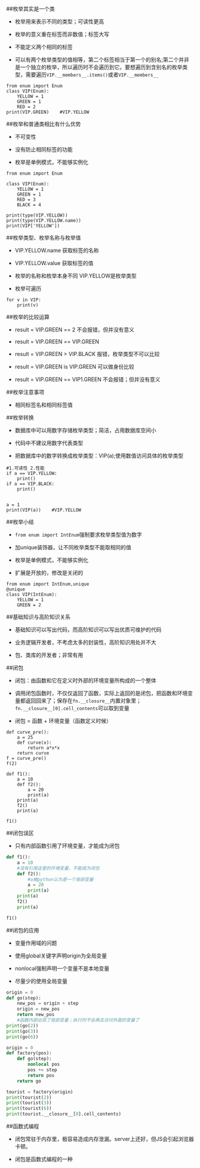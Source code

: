 ##枚举其实是一个类

- 枚举用来表示不同的类型；可读性更高

- 枚举的意义重在标签而非数值；标签大写

- 不能定义两个相同的标签

- 可以有两个枚举类型的值相等，第二个标签相当于第一个的别名;第二个并非是一个独立的枚举，所以遍历时不会遍历到它。要想遍历到含别名的枚举类型，需要遍历`VIP.__members__.items()`或者`VIP.__members__`

```
from enum import Enum
class VIP(Enum):
    YELLOW = 1
    GREEN = 1
    RED = 2
print(VIP.GREEN)    #VIP.YELLOW
```





##枚举和普通类相比有什么优势

- 不可变性

- 没有防止相同标签的功能

- 枚举是单例模式，不能够实例化

```
from enum import Enum

class VIP(Enum):
    YELLOW = 1
    GREEN = 1
    RED = 3
    BLACK = 4

print(type(VIP.YELLOW))
print(type(VIP.YELLOW.name))
print(VIP['YELLOW'])
```




##枚举类型、枚举名称与枚举值

- VIP.YELLOW.name    获取标签的名称

- VIP.YELLOW.value    获取标签的值

- 枚举的名称和枚举本身不同    VIP.YELLOW是枚举类型

- 枚举可遍历

```
for v in VIP:
    print(v)
```





##枚举的比较运算

- result = VIP.GREEN == 2    不会报错，但并没有意义

- result = VIP.GREEN == VIP.GREEN

- result = VIP.GREEN > VIP.BLACK   报错，枚举类型不可以比较 

- result = VIP.GREEN is VIP.GREEN    可以做身份比较

- result = VIP.GREEN == VIP1.GREEN    不会报错；但并没有意义





##枚举注意事项

- 相同标签名和相同标签值





##枚举转换

- 数据库中可以用数字存储枚举类型；简洁，占用数据库空间小

- 代码中不建议用数字代表类型

- 把数据库中的数字转换成枚举类型：VIP(a);使用数值访问具体的枚举类型

```
#1.可读性 2.性能
if a == VIP.YELLOW:
    print()
if a == VIP.BLACK:
    print()
    
    
a = 1
print(VIP(a))    #VIP.YELLOW
```




##枚举小结

- `from enum import IntEnum`强制要求枚举类型值为数字

- 加unique装饰器，让不同枚举类型不能取相同的值

- 枚举是单例模式，不能够实例化

- 扩展是开放的，修改是关闭的

```
from enum import IntEnum,unique
@unique
class VIP(IntEnum):
    YELLOW = 1
    GREEN = 2
```



##基础知识与高阶知识关系

- 基础知识可以写出代码，而高阶知识可以写出优质可维护的代码

- 业务逻辑开发者，不考虑太多的封装性，高阶知识用处并不大

- 包、类库的开发者；非常有用





##闭包

- 闭包：由函数和它在定义时外部的环境变量所构成的一个整体

- 调用闭包函数时，不仅仅返回了函数，实际上返回的是闭包，把函数和环境变量都返回回来了；保存在`fn.__closure__`内置对象里；`fn.__closure__[0].cell_contents`可以取到变量

- 闭包 = 函数 + 环境变量（函数定义时候）

```
def curve_pre():
    a = 25
    def curve(x):
        return a*x*x
    return curve
f = curve_pre()
f(2)

```

```
def f1():
    a = 10
    def f2():
        a = 20
        print(a)
    print(a)
    f2()
    print(a)

f1()
```




##闭包误区

- 只有内部函数引用了环境变量，才能成为闭包

```py
def f1():
    a = 10
    #没有引用这里的环境变量，不能成为闭包
    def f2():
        #a被python认为是一个局部变量
        a = 20
        print(a)
    print(a)
    f2()
    print(a)

f1()
```




##闭包的应用

- 变量作用域的问题

- 使用global关键字声明origin为全局变量

- nonlocal强制声明一个变量不是本地变量

- 尽量少的使用全局变量

```py
origin = 0
def go(step):
    new_pos = origin + step
    origin = new_pos
    return new_pos
    #函数内部出现了局部变量；执行时不会再去访问外面的变量了
print(go(2))
print(go(3))
print(go(6))
```

```py
origin = 0
def factory(pos):
    def go(step):
        nonlocal pos
        pos += step
        return pos
    return go

tourist = factory(origin)
print(tourist(2))
print(tourist(3))
print(tourist(6))
print(tourist.__closure__[0].cell_contents)
```





##函数式编程

- 闭包常驻于内存里，极容易造成内存泄漏。server上还好，但JS会引起浏览器卡顿。

- 闭包是函数式编程的一种



















